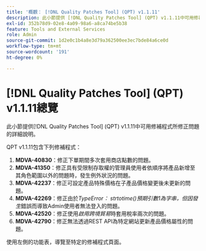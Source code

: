 ```yaml
---
title: '概觀： [!DNL Quality Patches Tool] (QPT) v1.1.11'
description: 此小節提供 [!DNL Quality Patches Tool] (QPT) v1.1.11中可用修補程式所修正問題的詳細說明。
exl-id: 352b78d9-02e8-4a09-98a6-a8ca74be5b38
feature: Tools and External Services
role: Admin
source-git-commit: 1d2e0c1b4a8e3d79a362500ee3ec7bde84a6ce0d
workflow-type: tm+mt
source-wordcount: '191'
ht-degree: 0%

---
```


# [!DNL Quality Patches Tool] (QPT) v1.1.11總覽

此小節提供[!DNL Quality Patches Tool] (QPT) v1.1.11中可用修補程式所修正問題的詳細說明。

QPT v1.1.11包含下列修補程式：

1. **MDVA-40830**：修正下單期間多次套用商店點數的問題。
1. **MDVA-41350**：修正具有受限制存取權的管理員使用者依順序將產品新增至其角色範圍以外的問題時，發生例外狀況的問題。
1. **MDVA-42237**：修正可設定產品特殊價格在子產品價格變更後未更新的問題。
1. **MDVA-42269**：修正由於&#x200B;*TypeError： strtotime()預期引數1為字串，但因發生*&#x200B;錯誤而導致Admin使用者無法登入的問題。
1. **MDVA-42520**：修正使用&#x200B;*啟用跨境貿易*&#x200B;時套用稅率兩次的問題。
1. **MDVA-42790**：修正無法透過REST API為特定網站更新產品價格屬性的問題。

使用左側的功能表，導覽至特定的修補程式頁面。
